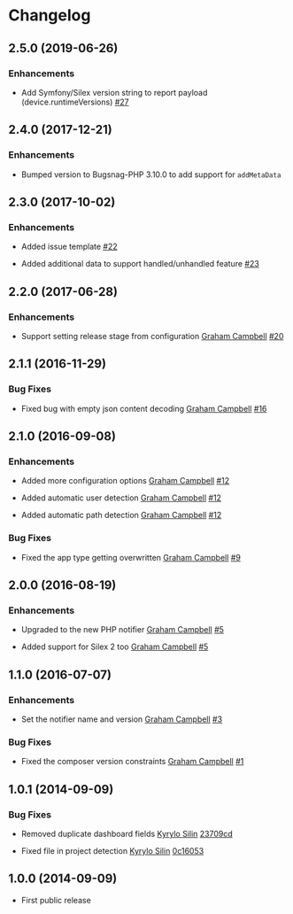 Changelog
=========

## 2.5.0 (2019-06-26)

### Enhancements

* Add Symfony/Silex version string to report payload (device.runtimeVersions)
  [#27](https://github.com/bugsnag/bugsnag-silex/pull/27)

## 2.4.0 (2017-12-21)

### Enhancements

* Bumped version to Bugsnag-PHP 3.10.0 to add support for `addMetaData`

## 2.3.0 (2017-10-02)

### Enhancements

* Added issue template
  [#22](https://github.com/bugsnag/bugsnag-silex/pull/22)

* Added additional data to support handled/unhandled feature
  [#23](https://github.com/bugsnag/bugsnag-silex/pull/23)

## 2.2.0 (2017-06-28)

### Enhancements

* Support setting release stage from configuration
  [Graham Campbell](https://github.com/GrahamCampbell)
  [#20](https://github.com/bugsnag/bugsnag-silex/pull/20)

## 2.1.1 (2016-11-29)

### Bug Fixes

* Fixed bug with empty json content decoding
  [Graham Campbell](https://github.com/GrahamCampbell)
  [#16](https://github.com/bugsnag/bugsnag-silex/pull/16)

## 2.1.0 (2016-09-08)

### Enhancements

* Added more configuration options
  [Graham Campbell](https://github.com/GrahamCampbell)
  [#12](https://github.com/bugsnag/bugsnag-silex/pull/12)

* Added automatic user detection
  [Graham Campbell](https://github.com/GrahamCampbell)
  [#12](https://github.com/bugsnag/bugsnag-silex/pull/12)

* Added automatic path detection
  [Graham Campbell](https://github.com/GrahamCampbell)
  [#12](https://github.com/bugsnag/bugsnag-silex/pull/12)

### Bug Fixes

* Fixed the app type getting overwritten
  [Graham Campbell](https://github.com/GrahamCampbell)
  [#9](https://github.com/bugsnag/bugsnag-silex/pull/9)

## 2.0.0 (2016-08-19)

### Enhancements

* Upgraded to the new PHP notifier
  [Graham Campbell](https://github.com/GrahamCampbell)
  [#5](https://github.com/bugsnag/bugsnag-silex/pull/5)

* Added support for Silex 2 too
  [Graham Campbell](https://github.com/GrahamCampbell)
  [#5](https://github.com/bugsnag/bugsnag-silex/pull/5)

## 1.1.0 (2016-07-07)

### Enhancements

* Set the notifier name and version
  [Graham Campbell](https://github.com/GrahamCampbell)
  [#3](https://github.com/bugsnag/bugsnag-silex/pull/3)

### Bug Fixes

* Fixed the composer version constraints
  [Graham Campbell](https://github.com/GrahamCampbell)
  [#1](https://github.com/bugsnag/bugsnag-silex/pull/1)

## 1.0.1 (2014-09-09)

### Bug Fixes

* Removed duplicate dashboard fields
  [Kyrylo Silin](https://github.com/kyrylo)
  [23709cd](https://github.com/bugsnag/bugsnag-silex/commit/23709cd0476006d38f6d9caf56260a17c217f28b)

* Fixed file in project detection
  [Kyrylo Silin](https://github.com/kyrylo)
  [0c16053](https://github.com/bugsnag/bugsnag-silex/commit/0c16053b42b3a343363e03233fb3db8c5ffb8934)

## 1.0.0 (2014-09-09)

* First public release
